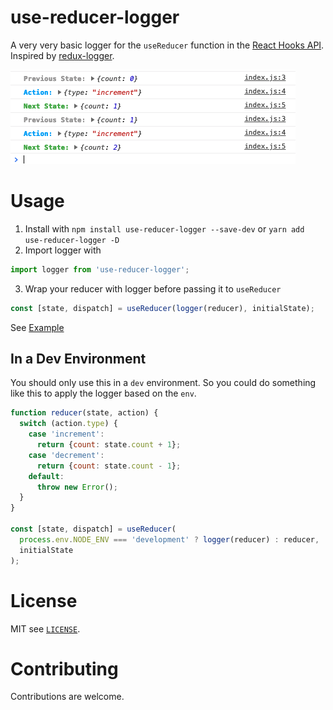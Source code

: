# use-reducer-logger
A very very basic logger for the `useReducer` function in the [React Hooks API](https://reactjs.org/docs/hooks-reference.html#usereducer). Inspired by [redux-logger](https://github.com/LogRocket/redux-logger).

![screenshot of logger](screenshot.png)

# Usage
1. Install with `npm install use-reducer-logger --save-dev` or `yarn add use-reducer-logger -D`
2. Import logger with

```javascript
import logger from 'use-reducer-logger';
```

3. Wrap your reducer with logger before passing it to `useReducer`

```javascript
const [state, dispatch] = useReducer(logger(reducer), initialState);
```

See [Example](https://github.com/jefflombard/use-reducer-logger-example)

## In a Dev Environment
You should only use this in a `dev` environment. So you could do something like this to apply the logger based on the `env`.

```javascript
function reducer(state, action) {
  switch (action.type) {
    case 'increment':
      return {count: state.count + 1};
    case 'decrement':
      return {count: state.count - 1};
    default:
      throw new Error();
  }
}

const [state, dispatch] = useReducer(
  process.env.NODE_ENV === 'development' ? logger(reducer) : reducer,
  initialState
);
```

# License
MIT see [`LICENSE`](/LICENSE).

# Contributing
Contributions are welcome.
